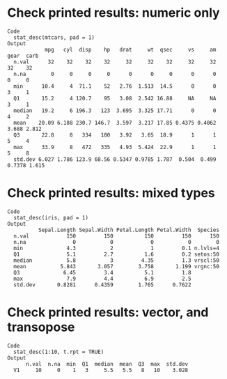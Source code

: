 # Check printed results: numeric only

    Code
      stat_desc(mtcars, pad = 1)
    Output
                mpg   cyl  disp    hp   drat     wt  qsec     vs     am   gear  carb
      n.val      32    32    32    32     32     32    32     32     32     32    32
      n.na        0     0     0     0      0      0     0      0      0      0     0
      min      10.4     4  71.1    52   2.76  1.513  14.5      0      0      3     1
      Q1       15.2     4 120.7    95   3.08  2.542 16.88     NA     NA      3     1
      median   19.2     6 196.3   123  3.695  3.325 17.71      0      0      4     2
      mean    20.09 6.188 230.7 146.7  3.597  3.217 17.85 0.4375 0.4062  3.688 2.812
      Q3       22.8     8   334   180   3.92   3.65  18.9      1      1      5     4
      max      33.9     8   472   335   4.93  5.424  22.9      1      1      5     8
      std.dev 6.027 1.786 123.9 68.56 0.5347 0.9785 1.787  0.504  0.499 0.7378 1.615

# Check printed results: mixed types

    Code
      stat_desc(iris, pad = 1)
    Output
              Sepal.Length Sepal.Width Petal.Length Petal.Width  Species
      n.val            150         150          150         150      150
      n.na               0           0            0           0        0
      min              4.3           2            1         0.1 n.lvls=4
      Q1               5.1         2.7          1.6         0.2 setos:50
      median           5.8           3         4.35         1.3 vrscl:50
      mean           5.843       3.057        3.758       1.199 vrgnc:50
      Q3              6.45         3.4          5.1         1.8         
      max              7.9         4.4          6.9         2.5         
      std.dev       0.8281      0.4359        1.765      0.7622         

# Check printed results: vector, and transopose

    Code
      stat_desc(1:10, t.rpt = TRUE)
    Output
          n.val  n.na  min  Q1  median  mean  Q3  max  std.dev
      V1     10     0    1   3     5.5   5.5   8   10    3.028

